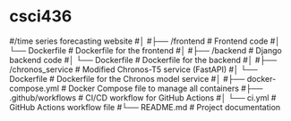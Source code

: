 # csci436

#/time series forecasting website 
#│
#├── /frontend               # Frontend code
#│   └── Dockerfile          # Dockerfile for the frontend
#│
#├── /backend                # Django backend code
#│   └── Dockerfile          # Dockerfile for the backend
#│
#├── /chronos_service        # Modified Chronos-T5 service (FastAPI)
#│   └── Dockerfile          # Dockerfile for the Chronos model service
#│
#├── docker-compose.yml      # Docker Compose file to manage all containers
#├── .github/workflows       # CI/CD workflow for GitHub Actions
#│   └── ci.yml              # GitHub Actions workflow file
#└── README.md               # Project documentation
